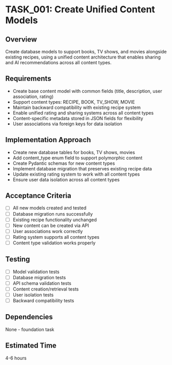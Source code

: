 # TASK_001: Create Unified Content Models

## Overview
Create database models to support books, TV shows, and movies alongside existing recipes, using a unified content architecture that enables sharing and AI recommendations across all content types.

## Requirements
- Create base content model with common fields (title, description, user association, rating)
- Support content types: RECIPE, BOOK, TV_SHOW, MOVIE
- Maintain backward compatibility with existing recipe system
- Enable unified rating and sharing systems across all content types
- Content-specific metadata stored in JSON fields for flexibility
- User associations via foreign keys for data isolation

## Implementation Approach
- Create new database tables for books, TV shows, movies
- Add content_type enum field to support polymorphic content
- Create Pydantic schemas for new content types
- Implement database migration that preserves existing recipe data
- Update existing rating system to work with all content types
- Ensure user data isolation across all content types

## Acceptance Criteria
- [ ] All new models created and tested
- [ ] Database migration runs successfully  
- [ ] Existing recipe functionality unchanged
- [ ] New content can be created via API
- [ ] User associations work correctly
- [ ] Rating system supports all content types
- [ ] Content type validation works properly

## Testing
- [ ] Model validation tests
- [ ] Database migration tests
- [ ] API schema validation tests
- [ ] Content creation/retrieval tests
- [ ] User isolation tests
- [ ] Backward compatibility tests

## Dependencies
None - foundation task

## Estimated Time
4-6 hours